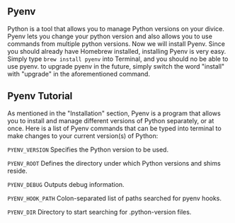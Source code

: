 ## Pyenv

Python is a tool that allows you to manage Python versions on your
divice. Pyenv lets you change your python version and also allows you
to use commands from multiple python versions. Now we will install
Pyenv. Since you should already have Homebrew installed, installing
Pyenv is very easy. Simply type `brew install pyenv` into Terminal,
and you should no be able to use pyenv. to upgrade pyenv in the
future, simply switch the word "install" with "upgrade" in the
aforementioned command.

## Pyenv Tutorial

As mentioned in the "Installation" section, Pyenv is a program that
allows you to install and manage different versions of Python
separately, or at once. Here is a list of Pyenv commands that can be
typed into terminal to make changes to your current version(s) of
Python:

`PYENV_VERSION` Specifies the Python version to be used.

`PYENV_ROOT` Defines the directory under which Python versions and shims reside.

`PYENV_DEBUG` Outputs debug information.

`PYENV_HOOK_PATH` Colon-separated list of paths searched for pyenv hooks.

`PYENV_DIR` Directory to start searching for .python-version files.